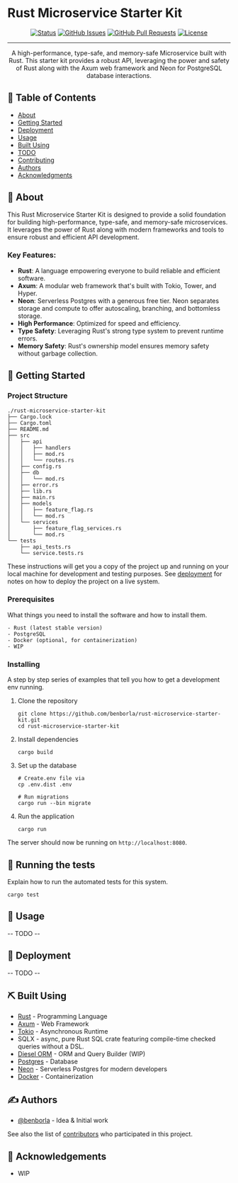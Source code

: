 
# Rust Microservice Starter Kit

<div align="center">

  [![Status](https://img.shields.io/badge/status-active-success.svg)]() 
  [![GitHub Issues](https://img.shields.io/github/issues/benborla/rust-microservice-starter-kit.svg)](https://github.com/benborla/rust-microservice-starter-kit/issues)
  [![GitHub Pull Requests](https://img.shields.io/github/issues-pr/benborla/rust-microservice-starter-kit.svg)](https://github.com/benborla/rust-microservice-starter-kit/pulls)
  [![License](https://img.shields.io/badge/license-MIT-blue.svg)](/LICENSE)

</div>

---

<p align="center"> A high-performance, type-safe, and memory-safe Microservice built with Rust. This starter kit provides a robust API, leveraging the power and safety of Rust along with the Axum web framework and Neon for PostgreSQL database interactions.
    <br> 
</p>

## 📝 Table of Contents
- [About](#about)
- [Getting Started](#getting_started)
- [Deployment](#deployment)
- [Usage](#usage)
- [Built Using](#built_using)
- [TODO](../TODO.md)
- [Contributing](../CONTRIBUTING.md)
- [Authors](#authors)
- [Acknowledgments](#acknowledgement)

## 🧐 About <a name = "about"></a>
This Rust Microservice Starter Kit is designed to provide a solid foundation for building high-performance, type-safe, and memory-safe microservices. It leverages the power of Rust along with modern frameworks and tools to ensure robust and efficient API development.

### Key Features:
- **Rust**: A language empowering everyone to build reliable and efficient software.
- **Axum**: A modular web framework that's built with Tokio, Tower, and Hyper.
- **Neon**: Serverless Postgres with a generous free tier. Neon separates storage and compute to offer autoscaling, branching, and bottomless storage.
- **High Performance**: Optimized for speed and efficiency.
- **Type Safety**: Leveraging Rust's strong type system to prevent runtime errors.
- **Memory Safety**: Rust's ownership model ensures memory safety without garbage collection.

## 🏁 Getting Started <a name = "getting_started"></a>

### Project Structure
```
./rust-microservice-starter-kit
├── Cargo.lock
├── Cargo.toml
├── README.md
├── src
│   ├── api
│   │   ├── handlers
│   │   ├── mod.rs
│   │   └── routes.rs
│   ├── config.rs
│   ├── db
│   │   └── mod.rs
│   ├── error.rs
│   ├── lib.rs
│   ├── main.rs
│   ├── models
│   │   ├── feature_flag.rs
│   │   └── mod.rs
│   └── services
│       ├── feature_flag_services.rs
│       └── mod.rs
└── tests
    ├── api_tests.rs
    └── service.tests.rs
```

These instructions will get you a copy of the project up and running on your local machine for development and testing purposes. See [deployment](#deployment) for notes on how to deploy the project on a live system.

### Prerequisites

What things you need to install the software and how to install them.

```
- Rust (latest stable version)
- PostgreSQL
- Docker (optional, for containerization)
- WIP
```

### Installing

A step by step series of examples that tell you how to get a development env running.

1. Clone the repository
   ```
   git clone https://github.com/benborla/rust-microservice-starter-kit.git
   cd rust-microservice-starter-kit
   ```

2. Install dependencies
   ```
   cargo build
   ```

3. Set up the database
   ```
   # Create.env file via
   cp .env.dist .env
   
   # Run migrations
   cargo run --bin migrate
   ```

4. Run the application
   ```
   cargo run
   ```

The server should now be running on `http://localhost:8080`.

## 🔧 Running the tests <a name = "tests"></a>
Explain how to run the automated tests for this system.

```
cargo test
```

## 🎈 Usage <a name="usage"></a>
-- TODO --

## 🚀 Deployment <a name = "deployment"></a>
-- TODO --

## ⛏️ Built Using <a name = "built_using"></a>
- [Rust](https://www.rust-lang.org/) - Programming Language
- [Axum](https://github.com/tokio-rs/axum) - Web Framework
- [Tokio](https://tokio.rs/) - Asynchronous Runtime
- SQLX - async, pure Rust SQL crate featuring compile-time checked queries without a DSL.
- [Diesel ORM](https://diesel.rs/) - ORM and Query Builder (WIP)
- [Postgres](https://www.postgresql.org/) - Database
- [Neon](https://neon.tech/) - Serverless Postgres for modern developers
- [Docker](https://www.docker.com/) - Containerization

## ✍️ Authors <a name = "authors"></a>
- [@benborla](https://github.com/benborla) - Idea & Initial work

See also the list of [contributors](https://github.com/benborla/rust-microservice-starter-kit/contributors) who participated in this project.

## 🎉 Acknowledgements <a name = "acknowledgement"></a>
- WIP
